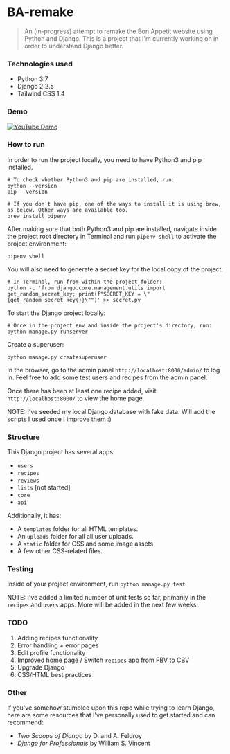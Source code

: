 # BA-remake

> An (in-progress) attempt to remake the Bon Appetit website using Python and Django. This is a project that I'm currently working on in order to understand Django better.

### Technologies used

- Python 3.7
- Django 2.2.5
- Tailwind CSS 1.4

### Demo

[![YouTube Demo](https://img.youtube.com/vi/cDlhAxioP_w/0.jpg)](https://www.youtube.com/watch?v=cDlhAxioP_w)

### How to run

In order to run the project locally, you need to have Python3 and pip installed.

```
# To check whether Python3 and pip are installed, run:
python --version
pip --version

# If you don't have pip, one of the ways to install it is using brew, as below. Other ways are available too.
brew install pipenv
```

After making sure that both Python3 and pip are installed, navigate inside the project root directory in Terminal and run `pipenv shell` to activate the project environment:

```
pipenv shell
```

You will also need to generate a secret key for the local copy of the project:

```
# In Terminal, run from within the project folder:
python -c 'from django.core.management.utils import get_random_secret_key; print(f"SECRET_KEY = \"{get_random_secret_key()}\"")' >> secret.py
```

To start the Django project locally:

```
# Once in the project env and inside the project's directory, run:
python manage.py runserver
```

Create a superuser:

```
python manage.py createsuperuser
```

In the browser, go to the admin panel `http://localhost:8000/admin/` to log in. Feel free to add some test users and recipes from the admin panel.

Once there has been at least one recipe added, visit `http://localhost:8000/` to view the home page.

NOTE: I've seeded my local Django database with fake data. Will add the scripts I used once I improve them :)

### Structure

This Django project has several apps:

- `users`
- `recipes`
- `reviews`
- `lists` [not started]
- `core`
- `api`

Additionally, it has:

- A `templates` folder for all HTML templates.
- An `uploads` folder for all all user uploads.
- A `static` folder for CSS and some image assets.
- A few other CSS-related files.

### Testing

Inside of your project environment, run `python manage.py test`.

NOTE: I've added a limited number of unit tests so far, primarily in the `recipes` and `users` apps. More will be added in the next few weeks.

### TODO

1. Adding recipes functionality
2. Error handling + error pages
3. Edit profile functionality
4. Improved home page / Switch `recipes` app from FBV to CBV
5. Upgrade Django
6. CSS/HTML best practices

### Other

If you've somehow stumbled upon this repo while trying to learn Django, here are some resources that I've personally used to get started and can recommend:

- _Two Scoops of Django_ by D. and A. Feldroy
- _Django for Professionals_ by William S. Vincent
